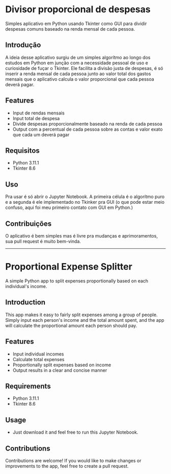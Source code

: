 # Divisor proporcional de despesas

Simples aplicativo em Python usando Tkinter como GUI para dividir despesas comuns baseado na renda mensal de cada pessoa.

## Introdução

A ideia desse aplicativo surgiu de um simples algorítmo ao longo dos estudos em Python em junção com a necessidade pessoal de uso e curiosidade de fuçar o Tkinter. 
Ele facilita a divisão justa de despesas, é só inserir a renda mensal de cada pessoa junto ao valor total dos gastos mensais que o aplicativo calcula o valor proporcional que cada pessoa deverá pagar.


## Features
- Input de rendas mensais
- Input total de despesa
- Divide despesas proporcionalmente baseado na renda de cada pessoa
- Output com a percentual de cada pessoa sobre as contas e valor exato que cada um deverá pagar

## Requisitos
- Python 3.11.1
- Tkinter 8.6

## Uso

Pra usar é só abrir o Jupyter Notebook. A primeira célula é o algorítmo puro e a segunda é ele implementado no Tkinker pra GUI (o que pode estar meio confuso, aqui foi meu primeiro contato com GUI em Python.) 

## Contribuições

O aplicativo é bem simples mas é livre pra mudanças e aprimoramentos, sua pull request é muito bem-vinda.



-----------------------------------------------------------------


# Proportional Expense Splitter

A simple Python app to split expenses proportionally based on each individual's income.

## Introduction

This app makes it easy to fairly split expenses among a group of people. Simply input each person's income and the total amount spent, and the app will calculate the proportional amount each person should pay.

## Features
- Input individual incomes
- Calculate total expenses
- Proportionally split expenses based on income
- Output results in a clear and concise manner

## Requirements
- Python 3.11.1
- Tkinter 8.6

## Usage
- Just download it and feel free to run this Jupyter Notebook.

## Contributions

Contributions are welcome! If you would like to make changes or improvements to the app, feel free to create a pull request.
